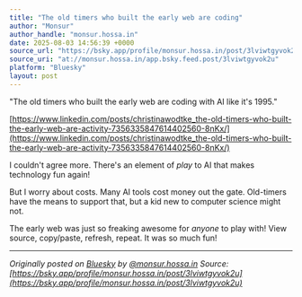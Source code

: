 ```yaml
---
title: "The old timers who built the early web are coding"
author: "Monsur"
author_handle: "monsur.hossa.in"
date: 2025-08-03 14:56:39 +0000
source_url: "https://bsky.app/profile/monsur.hossa.in/post/3lviwtgyvok2u"
source_uri: "at://monsur.hossa.in/app.bsky.feed.post/3lviwtgyvok2u"
platform: "Bluesky"
layout: post
---
```


"The old timers who built the early web are coding with AI like it's 1995."

[https://www.linkedin.com/posts/christinawodtke_the-old-timers-who-built-the-early-web-are-activity-7356335847614402560-8nKx/](https://www.linkedin.com/posts/christinawodtke_the-old-timers-who-built-the-early-web-are-activity-7356335847614402560-8nKx/)

I couldn't agree more. There's an element of _play_ to AI that makes technology fun again!

But I worry about costs. Many AI tools cost money out the gate. Old-timers have the means to support that, but a kid new to computer science might not.

The early web was just so freaking awesome for _anyone_ to play with! View source, copy/paste, refresh, repeat. It was so much fun!

<!--more-->

---

*Originally posted on [Bluesky](https://bsky.app/profile/monsur.hossa.in/post/3lviwtgyvok2u) by [@monsur.hossa.in](https://bsky.app/profile/monsur.hossa.in)*
*Source: [https://bsky.app/profile/monsur.hossa.in/post/3lviwtgyvok2u](https://bsky.app/profile/monsur.hossa.in/post/3lviwtgyvok2u)*
